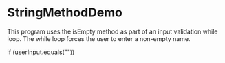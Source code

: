 # StringMethodDemo
This program uses the isEmpty method as part of an input validation while loop. The while loop forces the user to enter a non-empty name.

if (userInput.equals(""))
